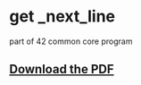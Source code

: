 # get _next_line

part of 42 common core program
## [Download the PDF](https://github.com/ChahirSaid/get_next_line/blob/main/en.subject.pdf)
